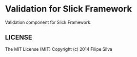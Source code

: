 Validation for Slick Framework
=======================================

Validation component for Slick Framework.


LICENSE
-------
The MIT License (MIT) Copyright (c) 2014 Filipe Silva